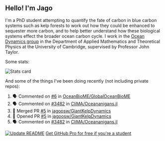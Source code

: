 ## Hello! I'm Jago

I'm a PhD student attempting to quantify the fate of carbon in blue carbon systems such as kelp forests to work out how they could be enhanced to sequester more carbon, and to help better understand how these biological systems effect the broader ocean carbon cycle. I work in the <a href="https://www.damtp.cam.ac.uk/user/jrt51/" class="emph">Ocean Dynamics group</a> in the Department of Applied Mathematics and Theoretical Physics at the University of Cambridge, supervised by Professor John Taylor.

Some stats:
<!--
![](https://raw.githubusercontent.com/jagoosw/jagoosw/main/profile-summary-card-output/nord_dark/0-profile-details.svg)
![](https://raw.githubusercontent.com/jagoosw/jagoosw/main/profile-summary-card-output/nord_dark/3-stats.svg)
![](https://raw.githubusercontent.com/jagoosw/jagoosw/main/profile-summary-card-output/nord_dark/4-productive-time.svg)
-->
![Stats card](https://github-readme-stats.vercel.app/api?username=jagoosw&count_private=true&show_icons=true&theme=transparent&hide_title=true&rank_icon=percentile&show=reviews)

And some of the things I've been doing recently (not including private repos):
<!--START_SECTION:activity-->
1. 🗣 Commented on [#6](https://github.com/OceanBioME/GlobalOceanBioME/issues/6#issuecomment-2032881883) in [OceanBioME/GlobalOceanBioME](https://github.com/OceanBioME/GlobalOceanBioME)
2. 🗣 Commented on [#3482](https://github.com/CliMA/Oceananigans.jl/pull/3482#issuecomment-2032715863) in [CliMA/Oceananigans.jl](https://github.com/CliMA/Oceananigans.jl)
3. 🎉 Merged PR [#5](https://github.com/jagoosw/GiantKelpDynamics/pull/5) in [jagoosw/GiantKelpDynamics](https://github.com/jagoosw/GiantKelpDynamics)
4. 💪 Opened PR [#5](https://github.com/jagoosw/GiantKelpDynamics/pull/5) in [jagoosw/GiantKelpDynamics](https://github.com/jagoosw/GiantKelpDynamics)
5. 🗣 Commented on [#3482](https://github.com/CliMA/Oceananigans.jl/pull/3482#issuecomment-2027539885) in [CliMA/Oceananigans.jl](https://github.com/CliMA/Oceananigans.jl)
<!--END_SECTION:activity-->


[![Update README](https://github.com/jagoosw/jagoosw/actions/workflows/update-readme.yml/badge.svg)](https://github.com/jagoosw/jagoosw/actions/workflows/update-readme.yml)
[Get GitHub Pro for free if you're a student](https://education.github.com/pack)

